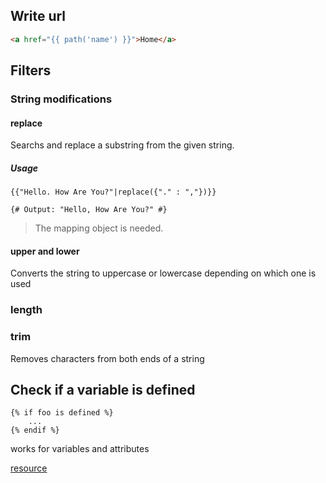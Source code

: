 ## Write url
```html
<a href="{{ path('name') }}">Home</a>
```

## Filters

### String modifications

#### replace

Searchs and replace a substring from the given string.

##### Usage
 ```twig
 {{"Hello. How Are You?"|replace({"." : ","})}}

 {# Output: "Hello, How Are You?" #}
 ```

 > The mapping object is needed.

#### upper and lower

Converts the string to uppercase or lowercase depending on which one is used

### length

### trim

Removes characters from both ends of a string

## Check if a variable is defined
```
{% if foo is defined %}
    ...
{% endif %}
```

works for variables and attributes

[resource](http://twig.sensiolabs.org/doc/tests/defined.html)

